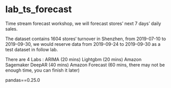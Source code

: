 # lab_ts_forecast

Time stream forecast workshop, we will forecast stores’ next 7 days’ daily sales.

The dataset contains 1604 stores‘ turnover in Shenzhen, from 2019-07-10 to 2019-09-30, we would reserve data from 2019-09-24 to 2019-09-30 as a test dataset in follow lab.

There are 4 Labs :
ARIMA (20 mins)
Lightgbm (20 mins)
Amazon Sagemaker DeepAR (40 mins)
Amazon Forecast (60 mins, there may not be enough time, you can finish it later)


pandas==0.25.0
